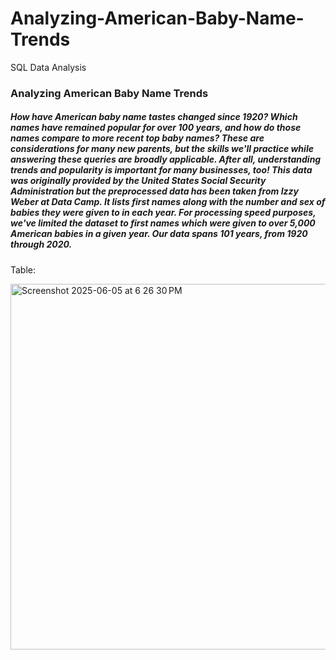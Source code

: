 # Analyzing-American-Baby-Name-Trends
SQL Data Analysis

### Analyzing American Baby Name Trends
##### How have American baby name tastes changed since 1920? Which names have remained popular for over 100 years, and how do those names compare to more recent top baby names? These are considerations for many new parents, but the skills we'll practice while answering these queries are broadly applicable. After all, understanding trends and popularity is important for many businesses, too! This data was originally provided by the United States Social Security Administration but the preprocessed data has been taken from Izzy Weber at Data Camp. It lists first names along with the number and sex of babies they were given to in each year. For processing speed purposes, we've limited the dataset to first names which were given to over 5,000 American babies in a given year. Our data spans 101 years, from 1920 through 2020.

Table:

<img width="585" alt="Screenshot 2025-06-05 at 6 26 30 PM" src="https://github.com/user-attachments/assets/4056cee1-edf2-444d-83c4-114e4f4c5a66" />

